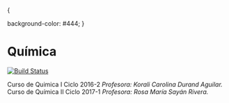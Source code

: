 <!-- background: #fff4e3 -->
<!-- color: #2d2422 --> 
{

  background-color: #444;
}
# Química
[![Build Status](https://travis-ci.org/gnab/remark.svg?branch=develop)]()

Curso de Quimica I Ciclo 2016-2 _Profesora: Korali Carolina Durand Aguilar._<br /> 
Curso de Química II Ciclo 2017-1 _Profesora: Rosa María Sayán Rivera._

